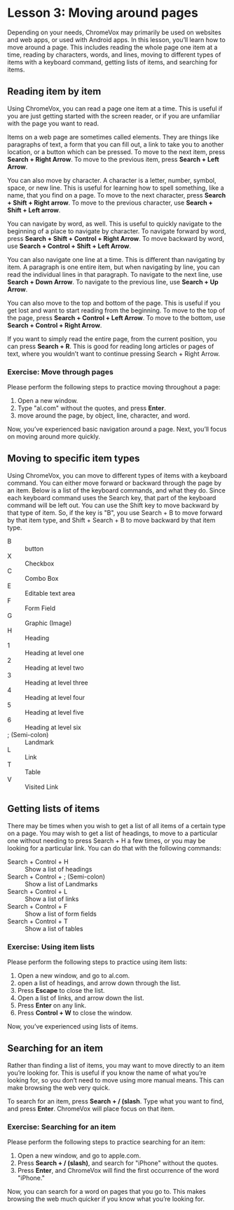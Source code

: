 # Lesson 3: Moving around pages

Depending on your needs, ChromeVox may primarily be used on websites
and web apps, or used with Android apps. In this lesson, you’ll learn
how to move around a page. This includes reading the whole page one
item at a time, reading by characters, words, and lines, moving to
different types of items with a keyboard command, getting lists of
items, and searching for items.

## Reading item by item

Using ChromeVox, you can read a page one item at a time. This is
useful if you are just getting started with the screen reader, or if
you are unfamiliar with the page you want to read.

Items on a web page are sometimes called elements. They are things
like paragraphs of text, a form that you can fill out, a link to take
you to another location, or a button which can be pressed. To move to
the next item, press **Search + Right Arrow**. To move to the previous
item, press **Search + Left Arrow**.

You can also move by character. A character is a letter, number,
symbol, space, or new line. This is useful for learning how to spell
something, like a name, that you find on a page. To move to the next character, press
**Search + Shift + Right arrow**. To move to the previous character,
use **Search + Shift + Left arrow**.

You can navigate by word, as well. This is useful to quickly navigate
to the beginning of a place to navigate by character. To navigate
forward by word, press **Search + Shift + Control + Right Arrow**. To
move backward by word, use **Search + Control + Shift + Left Arrow**.

You can also navigate one line at a time. This is different than
navigating by item. A paragraph is one entire item, but when
navigating by line, you can read the individual lines in that
paragraph. To navigate to the next line, use **Search + Down Arrow**.
To navigate to the previous line, use **Search + Up Arrow**.

You can also move to the top and bottom of the page. This is useful if
you get lost and want to start reading from the beginning. To move to
the top of the page, press **Search + Control + Left Arrow**. To move
to the bottom, use **Search + Control + Right Arrow**.

If you want to simply read the entire page, from the current position,
you can press **Search + R**. This is good for reading long articles
or pages of text, where you wouldn’t want to continue pressing
Search + Right Arrow.

### Exercise: Move through pages

Please perform the following steps to practice moving throughout a
page:

1. Open a new window.
2. Type "al.com" without the quotes, and press **Enter**.
3. move around the page, by object, line, character, and word.

Now, you’ve experienced basic navigation around a page. Next, you’ll
focus on moving around more quickly.

## Moving to specific item types

Using ChromeVox, you can move to different types of items with a
keyboard command. You can either move forward or backward through the
page by an item. Below is a list of the keyboard commands, and what
they do. Since each keyboard command uses the Search key, that part of
the keyboard command will be left out. You can use the Shift key to
move backward by that type of item. So, if the key is "B", you use
Search + B to move forward by that item type, and Shift + Search + B
to move backward by that item type.

<dl>
<dt>B</dt>
<dd>button</dd>
<dt>X</dt>
<dd>Checkbox</dd>
<dt>C</dt>
<dd>Combo Box</dd>
<dt>E</dt>
<dd>Editable text area</dd>
<dt>F</dt>
<dd>Form Field</dd>
<dt>G</dt>
<dd>Graphic (Image)</dd>
<dt>H</dt>
<dd>Heading</dd>
<dt>1</dt>
<dd>Heading at level one</dd>
<dt>2</dt>
<dd>Heading at level two</dd>
<dt>3</dt>
<dd>Heading at level three</dd>
<dt>4</dt>
<dd>Heading at level four</dd>
<dt>5</dt>
<dd>Heading at level five</dd>
<dt>6</dt>
<dd>Heading at level six</dd>
<dt>; (Semi-colon)</dt>
<dd>Landmark</dd>
<dt>L</dt>
<dd>Link</dd>
<dt>T</dt>
<dd>Table</dd>
<dt>V</dt>
<dd>Visited Link</dd>
</dl>

## Getting lists of items

There may be times when you wish to get a list of all items of a
certain type on a page. You may wish to get a list of headings, to
move to a particular one without needing to press Search + H a few
times, or you may be looking for a particular link. You can do that
with the following commands:

<dl>
<dt>Search + Control + H</dt>
<dd>Show a list of headings</dd>
<dt>Search + Control + ; (Semi-colon)</dt>
<dd>Show a list of Landmarks</dd>
<dt>Search + Control + L</dt>
<dd>Show a list of links</dd>
<dt>Search + Control + F</dt>
<dd>Show a list of form fields</dd>
<dt>Search + Control + T</dt>
<dd>Show a list of tables</dd>
</dl>

### Exercise: Using item lists

Please perform the following steps to practice using item lists:

1. Open a new window, and go to al.com.
2. open a list of headings, and arrow down through the list.
3. Press **Escape** to close the list.
4. Open a list of links, and arrow down the list.
5. Press **Enter** on any link.
6. Press **Control + W** to close the window.

Now, you’ve experienced using lists of items.

## Searching for an item

Rather than finding a list of items, you may want to move directly to
an item you’re looking for. This is useful if you know the name of
what you’re looking for, so you don’t need to move using more manual
means. This can make browsing the web very quick.

To search for an item, press **Search + / (slash**. Type what you want
to find, and press **Enter**. ChromeVox will place focus on that item.

### Exercise: Searching for an item

Please perform the following steps to practice searching for an item:

1. Open a new window, and go to apple.com.
2. Press **Search + / (slash)**, and search for "iPhone" without the
   quotes.
3. Press **Enter**, and ChromeVox will find the first occurrence of
   the word "iPhone."

Now, you can search for a word on pages that you go to. This makes
browsing the web much quicker if you know what you’re looking for.
